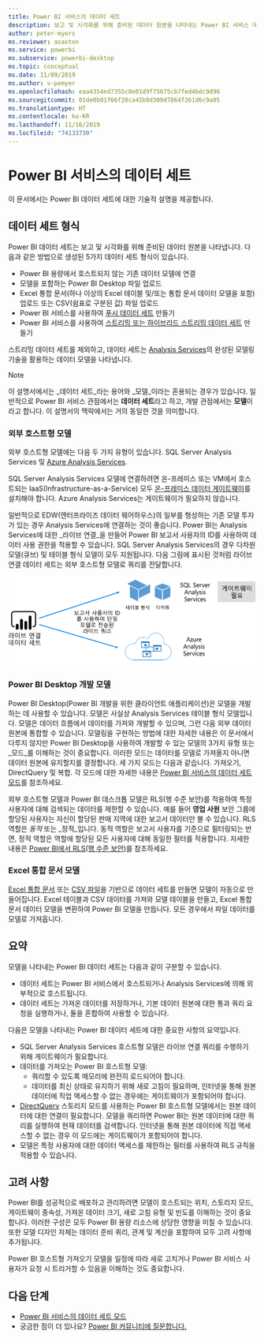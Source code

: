 ```yaml
---
title: Power BI 서비스의 데이터 세트
description: 보고 및 시각화를 위해 준비된 데이터 원본을 나타내는 Power BI 서비스 데이터 세트를 이해합니다.
author: peter-myers
ms.reviewer: asaxton
ms.service: powerbi
ms.subservice: powerbi-desktop
ms.topic: conceptual
ms.date: 11/09/2019
ms.author: v-pemyer
ms.openlocfilehash: eaa4354ed7355c0e01d9f75675cb7fed4bdc9d96
ms.sourcegitcommit: 01de0b01f66f28ca45b8d309d7864f261d6c9a85
ms.translationtype: HT
ms.contentlocale: ko-KR
ms.lasthandoff: 11/16/2019
ms.locfileid: "74133730"
---
```

# <a name="datasets-in-the-power-bi-service"></a>Power BI 서비스의 데이터 세트

이 문서에서는 Power BI 데이터 세트에 대한 기술적 설명을 제공합니다.

## <a name="dataset-types"></a>데이터 세트 형식

Power BI 데이터 세트는 보고 및 시각화를 위해 준비된 데이터 원본을 나타냅니다. 다음과 같은 방법으로 생성된 5가지 데이터 세트 형식이 있습니다.

- Power BI 용량에서 호스트되지 않는 기존 데이터 모델에 연결
- 모델을 포함하는 Power BI Desktop 파일 업로드
- Excel 통합 문서(하나 이상의 Excel 테이블 및/또는 통합 문서 데이터 모델을 포함) 업로드 또는 CSV(쉼표로 구분된 값) 파일 업로드
- Power BI 서비스를 사용하여 [푸시 데이터 세트](developer/walkthrough-push-data.md) 만들기
- Power BI 서비스를 사용하여 [스트리밍 또는 하이브리드 스트리밍 데이터 세트](service-real-time-streaming.md) 만들기

스트리밍 데이터 세트를 제외하고, 데이터 세트는 [Analysis Services](/analysis-services/analysis-services-overview)의 완성된 모델링 기술을 활용하는 데이터 모델을 나타냅니다.

> [!NOTE]
> 이 설명서에서는 _데이터 세트_라는 용어와 _모델_이라는 혼용되는 경우가 있습니다. 일반적으로 Power BI 서비스 관점에서는 **데이터 세트**라고 하고, 개발 관점에서는 **모델**이라고 합니다. 이 설명서의 맥락에서는 거의 동일한 것을 의미합니다.

### <a name="external-hosted-models"></a>외부 호스트형 모델

외부 호스트형 모델에는 다음 두 가지 유형이 있습니다. SQL Server Analysis Services 및 [Azure Analysis Services](/azure/analysis-services/analysis-services-overview).

SQL Server Analysis Services 모델에 연결하려면 온-프레미스 또는 VM에서 호스트되는 IaaS(Infrastructure-as-a-Service) 모두 [온-프레미스 데이터 게이트웨이](service-gateway-onprem.md)를 설치해야 합니다. Azure Analysis Services는 게이트웨이가 필요하지 않습니다.

일반적으로 EDW(엔터프라이즈 데이터 웨어하우스)의 일부를 형성하는 기존 모델 투자가 있는 경우 Analysis Services에 연결하는 것이 좋습니다. Power BI는 Analysis Services에 대한 _라이브 연결_을 만들어 Power BI 보고서 사용자의 ID를 사용하여 데이터 사용 권한을 적용할 수 있습니다. SQL Server Analysis Services의 경우 다차원 모델(큐브) 및 테이블 형식 모델이 모두 지원됩니다. 다음 그림에 표시된 것처럼 라이브 연결 데이터 세트는 외부 호스트형 모델로 쿼리를 전달합니다.

![라이브 연결 데이터 세트는 외부 호스트형 모델로 쿼리를 전달](media/service-datasets-understand/live-connection-dataset.png)

### <a name="power-bi-desktop-developed-models"></a>Power BI Desktop 개발 모델

Power BI Desktop(Power BI 개발을 위한 클라이언트 애플리케이션)은 모델을 개발하는 데 사용할 수 있습니다. 모델은 사실상 Analysis Services 테이블 형식 모델입니다. 모델은 데이터 흐름에서 데이터를 가져와 개발할 수 있으며, 그런 다음 외부 데이터 원본에 통합할 수 있습니다. 모델링을 구현하는 방법에 대한 자세한 내용은 이 문서에서 다루지 않지만 Power BI Desktop을 사용하여 개발할 수 있는 모델의 3가지 유형 또는 _모드_를 이해하는 것이 중요합니다. 이러한 모드는 데이터를 모델로 가져올지 아니면 데이터 원본에 유지할지를 결정합니다. 세 가지 모드는 다음과 같습니다. 가져오기, DirectQuery 및 복합. 각 모드에 대한 자세한 내용은 [Power BI 서비스의 데이터 세트 모드](service-dataset-modes-understand.md)를 참조하세요.

외부 호스트형 모델과 Power BI 데스크톱 모델은 RLS(행 수준 보안)를 적용하여 특정 사용자에 대해 검색되는 데이터를 제한할 수 있습니다. 예를 들어 **영업 사원** 보안 그룹에 할당된 사용자는 자신이 할당된 판매 지역에 대한 보고서 데이터만 볼 수 있습니다. RLS 역할은 _동적_ 또는 _정적_입니다. 동적 역할은 보고서 사용자를 기준으로 필터링되는 반면, 정적 역할은 역할에 할당된 모든 사용자에 대해 동일한 필터를 적용합니다. 자세한 내용은 [Power BI에서 RLS(행 수준 보안)](service-admin-rls.md)를 참조하세요.

### <a name="excel-workbook-models"></a>Excel 통합 문서 모델

[Excel 통합 문서](service-excel-workbook-files.md) 또는 [CSV 파일](service-comma-separated-value-files.md)을 기반으로 데이터 세트를 만들면 모델이 자동으로 만들어집니다. Excel 테이블과 CSV 데이터를 가져와 모델 테이블을 만들고, Excel 통합 문서 데이터 모델을 변환하여 Power BI 모델을 만듭니다. 모든 경우에서 파일 데이터를 모델로 가져옵니다.

## <a name="summary"></a>요약

모델을 나타내는 Power BI 데이터 세트는 다음과 같이 구분할 수 있습니다.

- 데이터 세트는 Power BI 서비스에서 호스트되거나 Analysis Services에 의해 외부적으로 호스트됩니다.
- 데이터 세트는 가져온 데이터를 저장하거나, 기본 데이터 원본에 대한 통과 쿼리 요청을 실행하거나, 둘을 혼합하여 사용할 수 있습니다.

다음은 모델을 나타내는 Power BI 데이터 세트에 대한 중요한 사항의 요약입니다.

- SQL Server Analysis Services 호스트형 모델은 라이브 연결 쿼리를 수행하기 위해 게이트웨이가 필요합니다.
- 데이터를 가져오는 Power BI 호스트형 모델:
  - 쿼리할 수 있도록 메모리에 완전히 로드되어야 합니다.
  - 데이터를 최신 상태로 유지하기 위해 새로 고침이 필요하며, 인터넷을 통해 원본 데이터에 직업 액세스할 수 없는 경우에는 게이트웨이가 포함되어야 합니다.
- [DirectQuery](desktop-directquery-about.md) 스토리지 모드를 사용하는 Power BI 호스트형 모델에서는 원본 데이터에 대한 연결이 필요합니다. 모델을 쿼리하면 Power BI는 원본 데이터에 대한 쿼리를 실행하여 현재 데이터를 검색합니다. 인터넷을 통해 원본 데이터에 직접 액세스할 수 없는 경우 이 모드에는 게이트웨이가 포함되어야 합니다.
- 모델은 특정 사용자에 대한 데이터 액세스를 제한하는 필터를 사용하여 RLS 규칙을 적용할 수 있습니다.

## <a name="considerations"></a>고려 사항

Power BI를 성공적으로 배포하고 관리하려면 모델이 호스트되는 위치, 스토리지 모드, 게이트웨이 종속성, 가져온 데이터 크기, 새로 고침 유형 및 빈도를 이해하는 것이 중요합니다. 이러한 구성은 모두 Power BI 용량 리소스에 상당한 영향을 미칠 수 있습니다. 또한 모델 디자인 자체는 데이터 준비 쿼리, 관계 및 계산을 포함하여 모두 고려 사항에 추가됩니다.

Power BI 호스트형 가져오기 모델을 일정에 따라 새로 고치거나 Power BI 서비스 사용자가 요청 시 트리거할 수 있음을 이해하는 것도 중요합니다.

## <a name="next-steps"></a>다음 단계

- [Power BI 서비스의 데이터 세트 모드](service-dataset-modes-understand.md)
- 궁금한 점이 더 있나요? [Power BI 커뮤니티에 질문합니다.](https://community.powerbi.com/)
